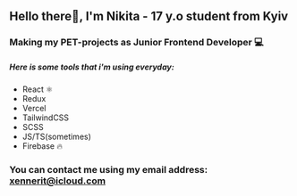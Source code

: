 ## Hello there👋, I'm Nikita - 17 y.o student from Kyiv
###  Making my PET-projects as Junior Frontend Developer 💻
##### Here is some tools that i'm using everyday:
* React ⚛️
* Redux
* Vercel
* TailwindCSS
* SCSS
* JS/TS(sometimes)
* Firebase 🔥

### You can contact me using my email address: xennerit@icloud.com

<!--
**meliphyra-ux/meliphyra-ux** is a ✨ _special_ ✨ repository because its `README.md` (this file) appears on your GitHub profile.

Here are some ideas to get you started:

- 🔭 I’m currently working on ...
- 🌱 I’m currently learning ...
- 👯 I’m looking to collaborate on ...
- 🤔 I’m looking for help with ...
- 💬 Ask me about ...
- 📫 How to reach me: ...
- 😄 Pronouns: ...
- ⚡ Fun fact: ...
-->
